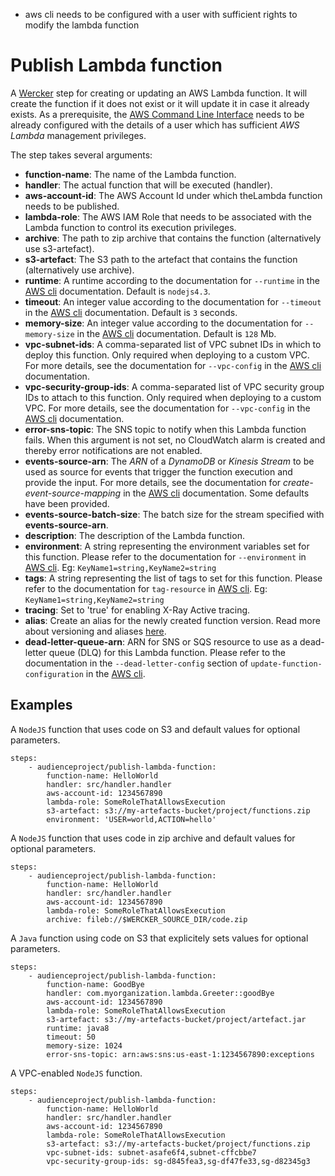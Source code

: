 - aws cli needs to be configured with a user with sufficient rights to modify the lambda function

# Publish Lambda function

A [Wercker](http://wercker.com/) step for creating or updating an AWS Lambda function. It will create the function if it does not exist or it will update it in case it already exists.
As a prerequisite, the [AWS Command Line Interface](https://aws.amazon.com/cli/) needs to be already configured with the details of a user which has sufficient _AWS Lambda_ management privileges.

The step takes several arguments:

* **function-name**: The name of the Lambda function.
* **handler**: The actual function that will be executed (handler).
* **aws-account-id**: The AWS Account Id under which theLambda function needs to be published.
* **lambda-role**: The AWS IAM Role that needs to be associated with the Lambda function to control its execution privileges.
* **archive**: The path to zip archive that contains the function (alternatively use s3-artefact).
* **s3-artefact**: The S3 path to the artefact that contains the function (alternatively use archive).
* **runtime**: A runtime according to the documentation for `--runtime` in the [AWS cli](http://docs.aws.amazon.com/cli/latest/reference/lambda/create-function.html) documentation. Default is `nodejs4.3`.
* **timeout**: An integer value according to the documentation for `--timeout` in the [AWS cli](http://docs.aws.amazon.com/cli/latest/reference/lambda/create-function.html) documentation. Default is `3` seconds.
* **memory-size**: An integer value according to the documentation for `--memory-size` in the [AWS cli](http://docs.aws.amazon.com/cli/latest/reference/lambda/create-function.html) documentation. Default is `128` Mb.
* **vpc-subnet-ids**: A comma-separated list of VPC subnet IDs in which to deploy this function. Only required when deploying to a custom VPC. For more details, see the documentation for `--vpc-config` in the [AWS cli](http://docs.aws.amazon.com/cli/latest/reference/lambda/create-function.html) documentation.
* **vpc-security-group-ids**: A comma-separated list of VPC security group IDs to attach to this function. Only required when deploying to a custom VPC. For more details, see the documentation for `--vpc-config` in the [AWS cli](http://docs.aws.amazon.com/cli/latest/reference/lambda/create-function.html) documentation.
* **error-sns-topic**: The SNS topic to notify when this Lambda function fails. When this argument is not set, no CloudWatch alarm is created and thereby error notifications are not enabled.
* **events-source-arn**: The _ARN_ of a _DynamoDB_ or _Kinesis Stream_ to be used as source for events that trigger the function execution and provide the input. For more details, see the documentation for _create-event-source-mapping_ in the [AWS cli](http://docs.aws.amazon.com/cli/latest/reference/lambda/create-event-source-mapping.html) documentation. Some defaults have been provided.
* **events-source-batch-size**: The batch size for the stream specified with **events-source-arn**.
* **description**: The description of the Lambda function.
* **environment**: A string representing the environment variables set for this function. Please refer to the documentation for `--environment` in [AWS cli](http://docs.aws.amazon.com/cli/latest/reference/lambda/create-function.html). Eg: `KeyName1=string,KeyName2=string`
* **tags**: A string representing the list of tags to set for this function. Please refer to the documentation for `tag-resource` in [AWS cli](http://docs.aws.amazon.com/cli/latest/reference/lambda/tag-resource.html). Eg: `KeyName1=string,KeyName2=string`
* **tracing**: Set to 'true' for enabling X-Ray Active tracing.
* **alias**: Create an alias for the newly created function version. Read more about versioning and aliases [here](http://docs.aws.amazon.com/lambda/latest/dg/versioning-aliases.html).
* **dead-letter-queue-arn**: ARN for SNS or SQS resource to use as a dead-letter queue (DLQ) for this Lambda function. Please refer to the documentation in the `--dead-letter-config` section of `update-function-configuration` in the [AWS cli](https://docs.aws.amazon.com/cli/latest/reference/lambda/update-function-configuration.html).

## Examples

A `NodeJS` function that uses code on S3 and default values for optional parameters.

```
steps:
    - audienceproject/publish-lambda-function:
        function-name: HelloWorld
        handler: src/handler.handler
        aws-account-id: 1234567890
        lambda-role: SomeRoleThatAllowsExecution
        s3-artefact: s3://my-artefacts-bucket/project/functions.zip
        environment: 'USER=world,ACTION=hello'
```

A `NodeJS` function that uses code in zip archive and default values for optional parameters.

```
steps:
    - audienceproject/publish-lambda-function:
        function-name: HelloWorld
        handler: src/handler.handler
        aws-account-id: 1234567890
        lambda-role: SomeRoleThatAllowsExecution
        archive: fileb://$WERCKER_SOURCE_DIR/code.zip      
```

A `Java` function using code on S3 that explicitely sets values for optional parameters.

```
steps:
    - audienceproject/publish-lambda-function:
        function-name: GoodBye
        handler: com.myorganization.lambda.Greeter::goodBye
        aws-account-id: 1234567890
        lambda-role: SomeRoleThatAllowsExecution
        s3-artefact: s3://my-artefacts-bucket/project/artefact.jar
        runtime: java8
        timeout: 50
        memory-size: 1024
        error-sns-topic: arn:aws:sns:us-east-1:1234567890:exceptions
```

A VPC-enabled `NodeJS` function.

```
steps:
    - audienceproject/publish-lambda-function:
        function-name: HelloWorld
        handler: src/handler.handler
        aws-account-id: 1234567890
        lambda-role: SomeRoleThatAllowsExecution
        s3-artefact: s3://my-artefacts-bucket/project/functions.zip      
        vpc-subnet-ids: subnet-asafe6f4,subnet-cffcbbe7
        vpc-security-group-ids: sg-d845fea3,sg-df47fe33,sg-d82345g3
```
